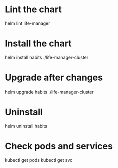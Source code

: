 # Lint the chart
helm lint life-manager

# Install the chart
helm install habits ./life-manager-cluster

# Upgrade after changes
helm upgrade habits ./life-manager-cluster

# Uninstall
helm uninstall habits

# Check pods and services
kubectl get pods
kubectl get svc
